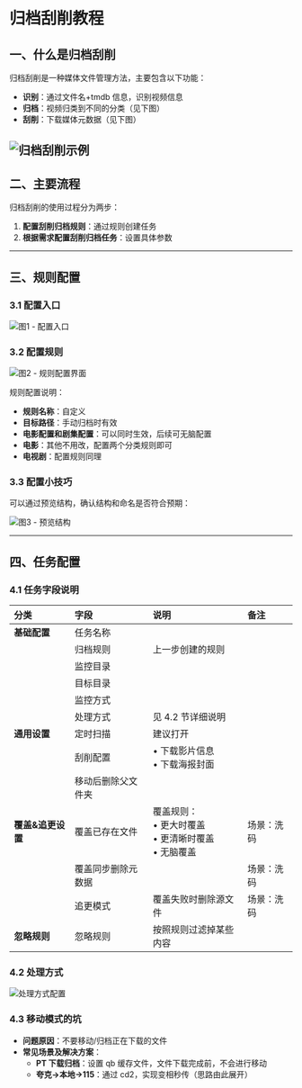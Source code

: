 # 归档刮削教程

## 一、什么是归档刮削

归档刮削是一种媒体文件管理方法，主要包含以下功能：

- **识别**：通过文件名+tmdb 信息，识别视频信息
- **归档**：视频归类到不同的分类（见下图）
- **刮削**：下载媒体元数据（见下图）

## ![归档刮削示例](https://images.symedia.top/2025/04/07/归档刮削示例.png)

## 二、主要流程

归档刮削的使用过程分为两步：

1. **配置刮削归档规则**：通过规则创建任务
2. **根据需求配置刮削归档任务**：设置具体参数

---

## 三、规则配置

### 3.1 配置入口

![图1 - 配置入口](https://images.symedia.top/2025/04/07/归档刮削配置入口.png)

### 3.2 配置规则

![图2 - 规则配置界面](https://images.symedia.top/2025/04/07/归档刮削规则配置.png)

规则配置说明：

- **规则名称**：自定义
- **目标路径**：手动归档时有效
- **电影配置和剧集配置**：可以同时生效，后续可无脑配置
- **电影**：其他不用改，配置两个分类规则即可
- **电视剧**：配置规则同理

### 3.3 配置小技巧

可以通过预览结构，确认结构和命名是否符合预期：

![图3 - 预览结构](https://images.symedia.top/2025/04/08/20250408095041_56948b66.png)

---

## 四、任务配置

### 4.1 任务字段说明

| **分类**          | **字段**           | **说明**                                                   | **备注**   |
| :---------------- | :----------------- | :--------------------------------------------------------- | :--------- |
| **基础配置**      | 任务名称           |                                                            |            |
|                   | 归档规则           | 上一步创建的规则                                           |            |
|                   | 监控目录           |                                                            |            |
|                   | 目标目录           |                                                            |            |
|                   | 监控方式           |                                                            |            |
|                   | 处理方式           | 见 4.2 节详细说明                                          |            |
| **通用设置**      | 定时扫描           | 建议打开                                                   |            |
|                   | 刮削配置           | • 下载影片信息<br>• 下载海报封面                           |            |
|                   | 移动后删除父文件夹 |                                                            |            |
| **覆盖&追更设置** | 覆盖已存在文件     | 覆盖规则：<br>• 更大时覆盖<br>• 更清晰时覆盖<br>• 无脑覆盖 | 场景：洗码 |
|                   | 覆盖同步删除元数据 |                                                            | 场景：洗码 |
|                   | 追更模式           | 覆盖失败时删除源文件                                       | 场景：洗码 |
| **忽略规则**      | 忽略规则           | 按照规则过滤掉某些内容                                     |            |

### 4.2 处理方式

![处理方式配置](https://images.symedia.top/2025/04/07/归档刮削处理方式.png)

### 4.3 移动模式的坑

- **问题原因**：不要移动/归档正在下载的文件
- **常见场景及解决方案**：
  - **PT 下载归档**：设置 qb 缓存文件，文件下载完成前，不会进行移动
  - **夸克->本地->115**：通过 cd2，实现变相秒传（思路由此展开）
